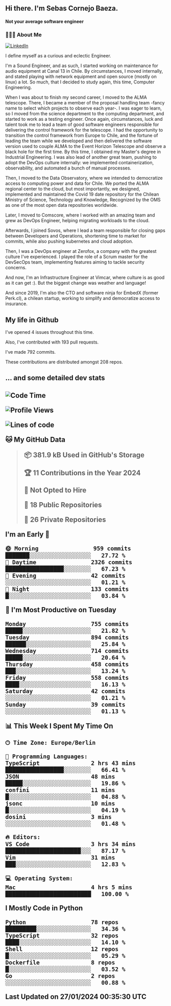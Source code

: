 <h2> Hi there.  I'm Sebas Cornejo Baeza.</h2>
<h4> Not your average software engineer</h4>
<h3> 👨🏻‍💻 About Me </h3>
<a href="http://linkedin.com/in/sebastian-cornejo-baeza/"><img alt="LinkedIn" src="https://img.shields.io/badge/Sebas%20Cornejo%20-informational?style=appveyor&logo=linkedin"></a>


I define myself as a curious and eclectic Engineer.

I'm a Sound Engineer, and as such, I started working on maintenance for audio equipment at Canal 13 in Chile.
By circumstances, I moved internally, and stated playing with network equipment and open source (mostly on linux) 
a lot. So much, that I decided to study again, this time, Computer Engineering.

When I was about to finish my second career, I moved to the ALMA telescope. There, I became a member of the proposal handling team
-fancy name to select which projects to observe each year-. 
I was eager to learn, so I moved from the science department to the computing department, and started to work as 
a testing engineer. Once again, circumstances, luck and talent took me to lead a team of good software engineers 
responsible for delivering the control framework for the telescope. I had the opportunity to transition the control framework from
Europe to Chile, and the fortune of leading the team while we developed and then delivered the software
version used to couple ALMA to the Event Horizon Telescope and observe a black hole for the first time.
By this time, I obtained my Master's degree in Industrial Engineering.
I was also lead of another great team, pushing to adopt the DevOps culture internally: we implemented containerization, observability, and automated a bunch of manual processes.

Then, I moved to the Data Observatory, where we intended to democratize access to computing power
and data for Chile. We ported the ALMA regional center to the cloud, but most importantly, we designed, implemented
and maintained the Covid 19 date repository for the Chilean Ministry of Science, Technology and Knowledge, Recognized by the OMS as one of the most open
data repositories worldwide.

Later, I moved to Comscore, where I worked with an amazing team and grew as DevOps Engineer, helping migrating workloads to the cloud.

Afterwards, I joined Sovos, where I lead a team responsible for closing gaps between Developers and Operations, shortening time to market for commits, while
also pushing kubernetes and cloud adoption.

Then, I was a DevOps engineer at Zerofox, a company with the greatest culture I've experienced. I played the role of a Scrum master for the DevSecOps team,
implementing features aiming to tackle security concerns.

And now, I'm an Infrastructure Engineer at Vimcar, where culture is as good as it can get :). But the biggest change was weather and language!
 
And since 2019, I'm also the CTO and software ninja for EmbedX (former Perk.cl), a chilean startup, working to simplify and democratize access to insurance.

<h2> My life in Github </h2>

I've opened 4 issues throughout this time.

Also, I've contributed with 193 pull requests.

I've made 792 commits.

These contributions are distributed amongst 208 repos.

<h2>... and some detailed dev stats<h2>

<!--START_SECTION:waka-->
![Code Time](http://img.shields.io/badge/Code%20Time-645%20hrs%201%20min-blue)

![Profile Views](http://img.shields.io/badge/Profile%20Views-74-blue)

![Lines of code](https://img.shields.io/badge/From%20Hello%20World%20I%27ve%20Written-1.2%20million%20lines%20of%20code-blue)

**🐱 My GitHub Data** 

> 📦 381.9 kB Used in GitHub's Storage 
 > 
> 🏆 11 Contributions in the Year 2024
 > 
> 🚫 Not Opted to Hire
 > 
> 📜 18 Public Repositories 
 > 
> 🔑 26 Private Repositories 
 > 
**I'm an Early 🐤** 

```text
🌞 Morning                959 commits         ███████░░░░░░░░░░░░░░░░░░   27.72 % 
🌆 Daytime                2326 commits        █████████████████░░░░░░░░   67.23 % 
🌃 Evening                42 commits          ░░░░░░░░░░░░░░░░░░░░░░░░░   01.21 % 
🌙 Night                  133 commits         █░░░░░░░░░░░░░░░░░░░░░░░░   03.84 % 
```
📅 **I'm Most Productive on Tuesday** 

```text
Monday                   755 commits         █████░░░░░░░░░░░░░░░░░░░░   21.82 % 
Tuesday                  894 commits         ██████░░░░░░░░░░░░░░░░░░░   25.84 % 
Wednesday                714 commits         █████░░░░░░░░░░░░░░░░░░░░   20.64 % 
Thursday                 458 commits         ███░░░░░░░░░░░░░░░░░░░░░░   13.24 % 
Friday                   558 commits         ████░░░░░░░░░░░░░░░░░░░░░   16.13 % 
Saturday                 42 commits          ░░░░░░░░░░░░░░░░░░░░░░░░░   01.21 % 
Sunday                   39 commits          ░░░░░░░░░░░░░░░░░░░░░░░░░   01.13 % 
```


📊 **This Week I Spent My Time On** 

```text
🕑︎ Time Zone: Europe/Berlin

💬 Programming Languages: 
TypeScript               2 hrs 43 mins       █████████████████░░░░░░░░   66.41 % 
JSON                     48 mins             █████░░░░░░░░░░░░░░░░░░░░   19.86 % 
confini                  11 mins             █░░░░░░░░░░░░░░░░░░░░░░░░   04.88 % 
jsonc                    10 mins             █░░░░░░░░░░░░░░░░░░░░░░░░   04.19 % 
dosini                   3 mins              ░░░░░░░░░░░░░░░░░░░░░░░░░   01.48 % 

🔥 Editors: 
VS Code                  3 hrs 34 mins       ██████████████████████░░░   87.17 % 
Vim                      31 mins             ███░░░░░░░░░░░░░░░░░░░░░░   12.83 % 

💻 Operating System: 
Mac                      4 hrs 5 mins        █████████████████████████   100.00 % 
```

**I Mostly Code in Python** 

```text
Python                   78 repos            █████████░░░░░░░░░░░░░░░░   34.36 % 
TypeScript               32 repos            ████░░░░░░░░░░░░░░░░░░░░░   14.10 % 
Shell                    12 repos            █░░░░░░░░░░░░░░░░░░░░░░░░   05.29 % 
Dockerfile               8 repos             █░░░░░░░░░░░░░░░░░░░░░░░░   03.52 % 
Go                       2 repos             ░░░░░░░░░░░░░░░░░░░░░░░░░   00.88 % 
```




 Last Updated on 27/01/2024 00:35:30 UTC
<!--END_SECTION:waka-->
